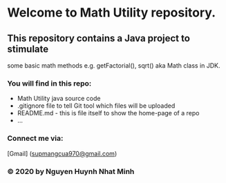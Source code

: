 # Welcome to Math Utility repository. 
## This repository contains a Java project to stimulate 
some basic math methods e.g. getFactorial(), sqrt() aka Math class
in JDK.

### You will find in this repo:
* Math Utility java source code
* .gitignore file to tell Git tool which files will be uploaded
* README.md - this is file itself to show the home-page of a repo
* ...

### Connect me via:
[Gmail] (supmangcua970@gmail.com)

### © 2020 by Nguyen Huynh Nhat Minh
